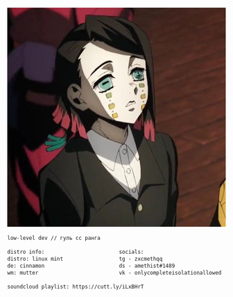 <p align="center">
  <img src="https://github.com/meth1337/meth1337/blob/main/enmu.jpg" />
</p>

```
low-level dev // гуль сс ранга 

distro info:                        socials:
distro: linux mint                  tg - zxcmethqq
de: cinnamon                        ds - amethist#1489
wm: mutter                          vk - onlycompleteisolationallowed

soundcloud playlist: https://cutt.ly/iLxBHrT
```
